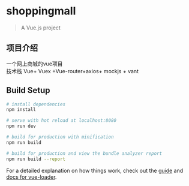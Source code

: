 # shoppingmall

> A Vue.js project

## 项目介绍
一个网上商城的vue项目  
技术栈 Vue+ Vuex +Vue-router+axios+ mockjs + vant
## Build Setup

``` bash
# install dependencies
npm install

# serve with hot reload at localhost:8080
npm run dev

# build for production with minification
npm run build

# build for production and view the bundle analyzer report
npm run build --report
```

For a detailed explanation on how things work, check out the [guide](http://vuejs-templates.github.io/webpack/) and [docs for vue-loader](http://vuejs.github.io/vue-loader).
